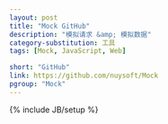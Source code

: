 ```yaml
---
layout: post
title: "Mock GitHub"
description: "模拟请求 &amp; 模拟数据"
category-substitution: 工具
tags: [Mock, JavaScript, Web]

short: "GitHub"
link: https://github.com/nuysoft/Mock
pgroup: "Mock"
---
```

{% include JB/setup %}
